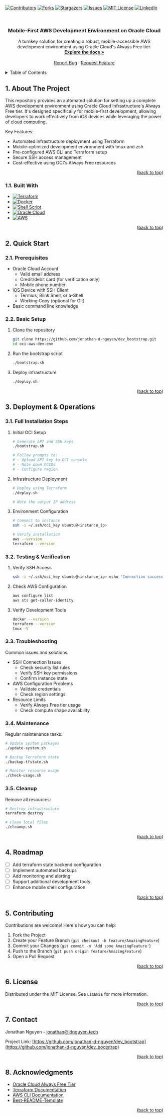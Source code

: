 <!-- Back to top link -->

<a name="readme-top"></a>

<!-- PROJECT SHIELDS -->

[![Contributors][contributors-shield]][contributors-url]
[![Forks][forks-shield]][forks-url]
[![Stargazers][stars-shield]][stars-url]
[![Issues][issues-shield]][issues-url]
[![MIT License][license-shield]][license-url]
[![LinkedIn][linkedin-shield]][linkedin-url]

<!-- PROJECT LOGO -->
<br />
<div align="center">
  <h3 align="center">Mobile-First AWS Development Environment on Oracle Cloud</h3>

  <p align="center">
    A turnkey solution for creating a robust, mobile-accessible AWS development environment using Oracle Cloud's Always Free tier.
    <br />
    <a href="#1-about-the-project"><strong>Explore the docs »</strong></a>
    <br />
    <br />
    <a href="https://github.com/jonathan-d-nguyen/dev_bootstrap/issues/new?labels=bug&template=bug-report---.md">Report Bug</a>
    ·
    <a href="https://github.com/jonathan-d-nguyen/dev_bootstrap/issues/new?labels=enhancement&template=feature-request---.md">Request Feature</a>
  </p>
</div>

<!-- TABLE OF CONTENTS -->
<details>
  <summary>Table of Contents</summary>
  <ol>
    <li>
      <a href="#1-about-the-project">About The Project</a>
      <ul>
        <li><a href="#11-built-with">Built With</a></li>
      </ul>
    </li>
    <li>
      <a href="#2-quick-start">Quick Start</a>
      <ul>
        <li><a href="#21-prerequisites">Prerequisites</a></li>
        <li><a href="#22-basic-setup">Basic Setup</a></li>
      </ul>
    </li>
    <li>
      <a href="#3-deployment--operations">Deployment & Operations</a>
      <ul>
        <li><a href="#31-full-installation-steps">Full Installation Steps</a></li>
        <li><a href="#32-testing--verification">Testing & Verification</a></li>
        <li><a href="#33-troubleshooting">Troubleshooting</a></li>
        <li><a href="#34-maintenance">Maintenance</a></li>
        <li><a href="#35-cleanup">Cleanup</a></li>
      </ul>
    </li>
    <li><a href="#4-roadmap">Roadmap</a></li>
    <li><a href="#5-contributing">Contributing</a></li>
    <li><a href="#6-license">License</a></li>
    <li><a href="#7-contact">Contact</a></li>
    <li><a href="#8-acknowledgments">Acknowledgments</a></li>
  </ol>
</details>

## 1. About The Project

This repository provides an automated solution for setting up a complete AWS development environment using Oracle Cloud Infrastructure's Always Free tier. It's designed specifically for mobile-first development, allowing developers to work effectively from iOS devices while leveraging the power of cloud computing.

Key Features:

- Automated infrastructure deployment using Terraform
- Mobile-optimized development environment with tmux and zsh
- Pre-configured AWS CLI and Terraform setup
- Secure SSH access management
- Cost-effective using OCI's Always Free resources

<p align="right">(<a href="#readme-top">back to top</a>)</p>

### 1.1. Built With

- [![Terraform][Terraform.io]][Terraform-url]
- [![Docker][Docker.io]][Docker-url]
- [![Shell Script][Shell.io]][Shell-url]
- [![Oracle Cloud][OCI.io]][OCI-url]
- [![AWS][AWS.io]][AWS-url]

<p align="right">(<a href="#readme-top">back to top</a>)</p>

## 2. Quick Start

### 2.1. Prerequisites

- Oracle Cloud Account
  - Valid email address
  - Credit/debit card (for verification only)
  - Mobile phone number
- iOS Device with SSH Client
  - Termius, Blink Shell, or a-Shell
  - Working Copy (optional for Git)
- Basic command line knowledge

### 2.2. Basic Setup

1. Clone the repository

   ```sh
   git clone https://github.com/jonathan-d-nguyen/dev_bootstrap.git
   cd oci-aws-dev-env
   ```

2. Run the bootstrap script

   ```sh
   ./bootstrap.sh
   ```

3. Deploy infrastructure
   ```sh
   ./deploy.sh
   ```

<p align="right">(<a href="#readme-top">back to top</a>)</p>

## 3. Deployment & Operations

### 3.1. Full Installation Steps

1. Initial OCI Setup

   ```sh
   # Generate API and SSH keys
   ./bootstrap.sh

   # Follow prompts to:
   # - Upload API key to OCI console
   # - Note down OCIDs
   # - Configure region
   ```

2. Infrastructure Deployment

   ```sh
   # Deploy using Terraform
   ./deploy.sh

   # Note the output IP address
   ```

3. Environment Configuration

   ```sh
   # Connect to instance
   ssh -i ~/.ssh/oci_key ubuntu@<instance_ip>

   # Verify installation
   aws --version
   terraform --version
   ```

### 3.2. Testing & Verification

1. Verify SSH Access

   ```sh
   ssh -i ~/.ssh/oci_key ubuntu@<instance_ip> echo "Connection successful"
   ```

2. Check AWS Configuration

   ```sh
   aws configure list
   aws sts get-caller-identity
   ```

3. Verify Development Tools
   ```sh
   docker --version
   terraform --version
   tmux -V
   ```

### 3.3. Troubleshooting

Common issues and solutions:

- SSH Connection Issues
  - Check security list rules
  - Verify SSH key permissions
  - Confirm instance state
- AWS Configuration Problems
  - Validate credentials
  - Check region settings
- Resource Limits
  - Verify Always Free tier usage
  - Check compute shape availability

### 3.4. Maintenance

Regular maintenance tasks:

```sh
# Update system packages
./update-system.sh

# Backup Terraform state
./backup-tfstate.sh

# Monitor resource usage
./check-usage.sh
```

### 3.5. Cleanup

Remove all resources:

```sh
# Destroy infrastructure
terraform destroy

# Clean local files
./cleanup.sh
```

<p align="right">(<a href="#readme-top">back to top</a>)</p>

## 4. Roadmap

- [ ] Add terraform state backend configuration
- [ ] Implement automated backups
- [ ] Add monitoring and alerting
- [ ] Support additional development tools
- [ ] Enhance mobile shell configuration

<p align="right">(<a href="#readme-top">back to top</a>)</p>

## 5. Contributing

Contributions are welcome! Here's how you can help:

1. Fork the Project
2. Create your Feature Branch (`git checkout -b feature/AmazingFeature`)
3. Commit your Changes (`git commit -m 'Add some AmazingFeature'`)
4. Push to the Branch (`git push origin feature/AmazingFeature`)
5. Open a Pull Request

<p align="right">(<a href="#readme-top">back to top</a>)</p>

## 6. License

Distributed under the MIT License. See `LICENSE` for more information.

<p align="right">(<a href="#readme-top">back to top</a>)</p>

## 7. Contact

Jonathan Nguyen - jonathan@jdnguyen.tech

Project Link: [https://github.com/jonathan-d-nguyen/dev_bootstrap](https://github.com/jonathan-d-nguyen/dev_bootstrap)

<p align="right">(<a href="#readme-top">back to top</a>)</p>

## 8. Acknowledgments

- [Oracle Cloud Always Free Tier](https://www.oracle.com/cloud/free/)
- [Terraform Documentation](https://www.terraform.io/docs)
- [AWS CLI Documentation](https://aws.amazon.com/cli/)
- [Best-README-Template](https://github.com/othneildrew/Best-README-Template)

<p align="right">(<a href="#readme-top">back to top</a>)</p>

<!-- MARKDOWN LINKS & IMAGES -->

[contributors-shield]: https://img.shields.io/github/contributors/jonathan-d-nguyen/dev_bootstrap.svg?style=for-the-badge
[contributors-url]: https://github.com/jonathan-d-nguyen/dev_bootstrap/graphs/contributors
[forks-shield]: https://img.shields.io/github/forks/jonathan-d-nguyen/dev_bootstrap.svg?style=for-the-badge
[forks-url]: https://github.com/jonathan-d-nguyen/dev_bootstrap/network/members
[stars-shield]: https://img.shields.io/github/stars/jonathan-d-nguyen/dev_bootstrap.svg?style=for-the-badge
[stars-url]: https://github.com/jonathan-d-nguyen/dev_bootstrap/stargazers
[issues-shield]: https://img.shields.io/github/issues/jonathan-d-nguyen/dev_bootstrap.svg?style=for-the-badge
[issues-url]: https://github.com/jonathan-d-nguyen/dev_bootstrap/issues
[license-shield]: https://img.shields.io/github/license/jonathan-d-nguyen/dev_bootstrap.svg?style=for-the-badge
[license-url]: https://github.com/jonathan-d-nguyen/dev_bootstrap/blob/master/LICENSE
[linkedin-shield]: https://img.shields.io/badge/-LinkedIn-black.svg?style=for-the-badge&logo=linkedin&colorB=555
[linkedin-url]: https://linkedin.com/in/your-username
[Terraform.io]: https://img.shields.io/badge/terraform-%235835CC.svg?style=for-the-badge&logo=terraform&logoColor=white
[Terraform-url]: https://www.terraform.io/
[Docker.io]: https://img.shields.io/badge/docker-%230db7ed.svg?style=for-the-badge&logo=docker&logoColor=white
[Docker-url]: https://www.docker.com/
[Shell.io]: https://img.shields.io/badge/shell_script-%23121011.svg?style=for-the-badge&logo=gnu-bash&logoColor=white
[Shell-url]: https://www.gnu.org/software/bash/
[OCI.io]: https://img.shields.io/badge/Oracle_Cloud-%23F80000.svg?style=for-the-badge&logo=oracle&logoColor=white
[OCI-url]: https://www.oracle.com/cloud/
[AWS.io]: https://img.shields.io/badge/AWS-%23FF9900.svg?style=for-the-badge&logo=amazon-aws&logoColor=white
[AWS-url]: https://aws.amazon.com/
